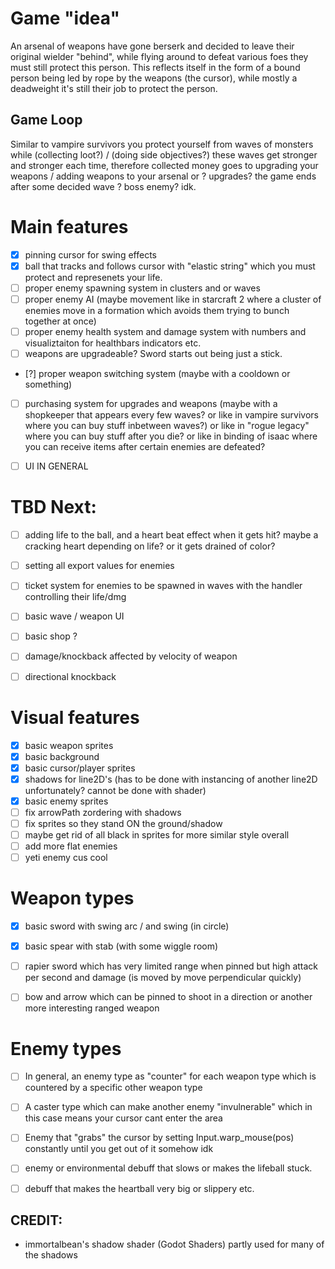 # Game "idea"
An arsenal of weapons have gone berserk and decided to leave their original wielder "behind", while flying around to defeat various foes they must still protect this person.
This reflects itself in the form of a bound person being led by rope by the weapons (the cursor), while mostly a deadweight it's still their job to protect the person.
## Game Loop
Similar to vampire survivors you protect yourself from waves of monsters while (collecting loot?) / (doing side objectives?)
these waves get stronger and stronger each time, therefore collected money goes to upgrading your weapons / adding weapons to your arsenal or ? upgrades?
the game ends after some decided wave ? boss enemy? idk.


# Main features
- [x] pinning cursor for swing effects
- [x] ball that tracks and follows cursor with "elastic string" which you must protect and represenets your life.
- [ ] proper enemy spawning system in clusters and or waves
- [ ] proper enemy AI (maybe movement like in starcraft 2 where a cluster of enemies move in a formation which avoids them trying to bunch together at once)
- [ ] proper enemy health system and damage system with numbers and visualiztaiton for healthbars indicators etc.
- [ ] weapons are upgradeable? Sword starts out being just a stick.
- [?] proper weapon switching system (maybe with a cooldown or something)
- [ ] purchasing system for upgrades and weapons (maybe with a shopkeeper that appears every few waves? or like in vampire survivors where you can buy stuff inbetween waves?) or like in "rogue legacy" where you can buy stuff after you die? or like in binding of isaac where you can receive items after certain enemies are defeated?
- [ ] UI IN GENERAL


# TBD Next:
- [ ] adding life to the ball, and a heart beat effect when it gets hit? maybe a cracking heart depending on life? or it gets drained of color?
- [ ] setting all export values for enemies
- [ ] ticket system for enemies to be spawned in waves with the handler controlling their life/dmg
- [ ] basic wave / weapon UI
- [ ] basic shop ?
- [ ] damage/knockback affected by velocity of weapon
- [ ] directional knockback


# Visual features
- [x] basic weapon sprites
- [x] basic background
- [x] basic cursor/player sprites
- [x] shadows for line2D's (has to be done with instancing of another line2D unfortunately? cannot be done with shader)
- [x] basic enemy sprites
- [ ] fix arrowPath zordering with shadows
- [ ] fix sprites so they stand ON the ground/shadow
- [ ] maybe get rid of all black in sprites for more similar style overall
- [ ] add more flat enemies
- [ ] yeti enemy cus cool

# Weapon types
- [x] basic sword with swing arc / and swing (in circle)
- [x] basic spear with stab (with some wiggle room)
- [ ] rapier sword which has very limited range when pinned but high attack per second and damage (is moved by move perpendicular quickly)
- [ ] bow and arrow which can be pinned to shoot in a direction or another more interesting ranged weapon


# Enemy types
- [ ] In general, an enemy type as "counter" for each weapon type which is countered by a specific other weapon type
- [ ] A caster type which can make another enemy "invulnerable" which in this case means your cursor cant enter the area 
- [ ] Enemy that "grabs" the cursor by setting Input.warp_mouse(pos) constantly until you get out of it somehow idk
- [ ] enemy or environmental debuff that slows or makes the lifeball stuck.
- [ ] debuff that makes the heartball very big or slippery etc.


## CREDIT:
- immortalbean's shadow shader (Godot Shaders) partly used for many of the shadows